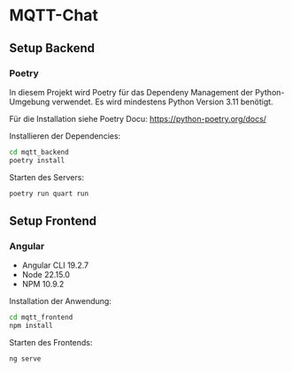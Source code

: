 # MQTT-Chat

## Setup Backend

### Poetry

In diesem Projekt wird Poetry für das Dependeny Management der Python-Umgebung verwendet.
Es wird mindestens Python Version 3.11 benötigt.

Für die Installation siehe Poetry Docu: https://python-poetry.org/docs/

Installieren der Dependencies:
```bash
cd mqtt_backend
poetry install
```

Starten des Servers:
```bash
poetry run quart run
```

## Setup Frontend
### Angular

- Angular CLI 19.2.7
- Node 22.15.0
- NPM 10.9.2

Installation der Anwendung:
```bash
cd mqtt_frontend
npm install
```

Starten des Frontends:
```bash
ng serve
```